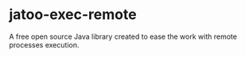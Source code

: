 jatoo-exec-remote
=================

A free open source Java library created to ease the work with remote processes execution.
